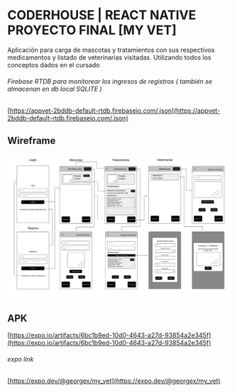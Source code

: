 # CODERHOUSE | REACT NATIVE PROYECTO FINAL [MY VET]

Aplicación para carga de mascotas y tratamientos con sus respectivos medicamentos y listado de veterinarias visitadas.
Utilizando todos los conceptos dados en el cursado

###### Firebase RTDB para monitorear los ingresos de registros ( también se almacenan en db local SQLITE )
[https://appvet-2bddb-default-rtdb.firebaseio.com/.json](https://appvet-2bddb-default-rtdb.firebaseio.com/.json)

## Wireframe
![wireframe](https://github.com/georgex1/appvet/blob/main/wireframe_sd.png)


## APK
[https://expo.io/artifacts/6bc1b9ed-10d0-4643-a27d-93854a2e345f](https://expo.io/artifacts/6bc1b9ed-10d0-4643-a27d-93854a2e345f)

###### expo link
[https://expo.dev/@georgex/my_vet](https://expo.dev/@georgex/my_vet)

